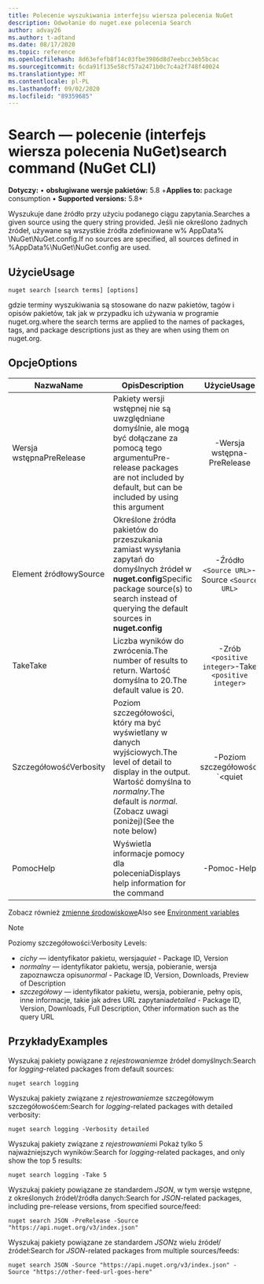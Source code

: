 ```yaml
---
title: Polecenie wyszukiwania interfejsu wiersza polecenia NuGet
description: Odwołanie do nuget.exe polecenia Search
author: advay26
ms.author: t-adtand
ms.date: 08/17/2020
ms.topic: reference
ms.openlocfilehash: 8d63efefb8f14c03fbe3986d8d7eebcc3eb5bcac
ms.sourcegitcommit: 6cda91f135e58cf57a2471b0c7c4a2f748f40024
ms.translationtype: MT
ms.contentlocale: pl-PL
ms.lasthandoff: 09/02/2020
ms.locfileid: "89359685"
---
```

# <a name="search-command-nuget-cli"></a><span data-ttu-id="54b80-103">Search — polecenie (interfejs wiersza polecenia NuGet)</span><span class="sxs-lookup"><span data-stu-id="54b80-103">search command (NuGet CLI)</span></span>

<span data-ttu-id="54b80-104">**Dotyczy:** &bullet; **obsługiwane wersje pakietów:** 5.8 +</span><span class="sxs-lookup"><span data-stu-id="54b80-104">**Applies to:** package consumption &bullet; **Supported versions:** 5.8+</span></span>

<span data-ttu-id="54b80-105">Wyszukuje dane źródło przy użyciu podanego ciągu zapytania.</span><span class="sxs-lookup"><span data-stu-id="54b80-105">Searches a given source using the query string provided.</span></span> <span data-ttu-id="54b80-106">Jeśli nie określono żadnych źródeł, używane są wszystkie źródła zdefiniowane w% AppData% \NuGet\NuGet.config.</span><span class="sxs-lookup"><span data-stu-id="54b80-106">If no sources are specified, all sources defined in %AppData%\NuGet\NuGet.config are used.</span></span>

## <a name="usage"></a><span data-ttu-id="54b80-107">Użycie</span><span class="sxs-lookup"><span data-stu-id="54b80-107">Usage</span></span>

```cli
nuget search [search terms] [options]
```

<span data-ttu-id="54b80-108">gdzie terminy wyszukiwania są stosowane do nazw pakietów, tagów i opisów pakietów, tak jak w przypadku ich używania w programie nuget.org.</span><span class="sxs-lookup"><span data-stu-id="54b80-108">where the search terms are applied to the names of packages, tags, and package descriptions just as they are when using them on nuget.org.</span></span>

## <a name="options"></a><span data-ttu-id="54b80-109">Opcje</span><span class="sxs-lookup"><span data-stu-id="54b80-109">Options</span></span>

| <span data-ttu-id="54b80-110">Nazwa</span><span class="sxs-lookup"><span data-stu-id="54b80-110">Name</span></span> | <span data-ttu-id="54b80-111">Opis</span><span class="sxs-lookup"><span data-stu-id="54b80-111">Description</span></span> | <span data-ttu-id="54b80-112">Użycie</span><span class="sxs-lookup"><span data-stu-id="54b80-112">Usage</span></span> |
| ---  |     ---     |  :-:  |
| <span data-ttu-id="54b80-113">Wersja wstępna</span><span class="sxs-lookup"><span data-stu-id="54b80-113">PreRelease</span></span> | <span data-ttu-id="54b80-114">Pakiety wersji wstępnej nie są uwzględniane domyślnie, ale mogą być dołączane za pomocą tego argumentu</span><span class="sxs-lookup"><span data-stu-id="54b80-114">Pre-release packages are not included by default, but can be included by using this argument</span></span> | <span data-ttu-id="54b80-115">-Wersja wstępna</span><span class="sxs-lookup"><span data-stu-id="54b80-115">-PreRelease</span></span> |
| <span data-ttu-id="54b80-116">Element źródłowy</span><span class="sxs-lookup"><span data-stu-id="54b80-116">Source</span></span> | <span data-ttu-id="54b80-117">Określone źródła pakietów do przeszukania zamiast wysyłania zapytań do domyślnych źródeł w __nuget.config__</span><span class="sxs-lookup"><span data-stu-id="54b80-117">Specific package source(s) to search instead of querying the default sources in __nuget.config__</span></span> | <span data-ttu-id="54b80-118">-Źródło `<Source URL>`</span><span class="sxs-lookup"><span data-stu-id="54b80-118">-Source `<Source URL>`</span></span>|
| <span data-ttu-id="54b80-119">Take</span><span class="sxs-lookup"><span data-stu-id="54b80-119">Take</span></span> | <span data-ttu-id="54b80-120">Liczba wyników do zwrócenia.</span><span class="sxs-lookup"><span data-stu-id="54b80-120">The number of results to return.</span></span> <span data-ttu-id="54b80-121">Wartość domyślna to 20.</span><span class="sxs-lookup"><span data-stu-id="54b80-121">The default value is 20.</span></span> | <span data-ttu-id="54b80-122">-Zrób `<positive integer>`</span><span class="sxs-lookup"><span data-stu-id="54b80-122">-Take `<positive integer>`</span></span> |
| <span data-ttu-id="54b80-123">Szczegółowość</span><span class="sxs-lookup"><span data-stu-id="54b80-123">Verbosity</span></span> | <span data-ttu-id="54b80-124">Poziom szczegółowości, który ma być wyświetlany w danych wyjściowych.</span><span class="sxs-lookup"><span data-stu-id="54b80-124">The level of detail to display in the output.</span></span> <span data-ttu-id="54b80-125">Wartość domyślna to _normalny_.</span><span class="sxs-lookup"><span data-stu-id="54b80-125">The default is _normal_.</span></span> <span data-ttu-id="54b80-126">(Zobacz uwagi poniżej)</span><span class="sxs-lookup"><span data-stu-id="54b80-126">(See the note below)</span></span>  | <span data-ttu-id="54b80-127">-Poziom szczegółowości `<quiet|normal|detailed>`</span><span class="sxs-lookup"><span data-stu-id="54b80-127">-Verbosity `<quiet|normal|detailed>`</span></span> |
| <span data-ttu-id="54b80-128">Pomoc</span><span class="sxs-lookup"><span data-stu-id="54b80-128">Help</span></span> | <span data-ttu-id="54b80-129">Wyświetla informacje pomocy dla polecenia</span><span class="sxs-lookup"><span data-stu-id="54b80-129">Displays help information for the command</span></span> | <span data-ttu-id="54b80-130">-Pomoc</span><span class="sxs-lookup"><span data-stu-id="54b80-130">-Help</span></span> |

<span data-ttu-id="54b80-131">Zobacz również [zmienne środowiskowe](cli-ref-environment-variables.md)</span><span class="sxs-lookup"><span data-stu-id="54b80-131">Also see [Environment variables](cli-ref-environment-variables.md)</span></span>

> [!NOTE] 
> <span data-ttu-id="54b80-132">Poziomy szczegółowości:</span><span class="sxs-lookup"><span data-stu-id="54b80-132">Verbosity Levels:</span></span>
> * <span data-ttu-id="54b80-133">_cichy_ — identyfikator pakietu, wersja</span><span class="sxs-lookup"><span data-stu-id="54b80-133">_quiet_ - Package ID, Version</span></span>
> * <span data-ttu-id="54b80-134">_normalny_ — identyfikator pakietu, wersja, pobieranie, wersja zapoznawcza opisu</span><span class="sxs-lookup"><span data-stu-id="54b80-134">_normal_ - Package ID, Version, Downloads, Preview of Description</span></span>
> * <span data-ttu-id="54b80-135">_szczegółowy_ — identyfikator pakietu, wersja, pobieranie, pełny opis, inne informacje, takie jak adres URL zapytania</span><span class="sxs-lookup"><span data-stu-id="54b80-135">_detailed_ - Package ID, Version, Downloads, Full Description, Other information such as the query URL</span></span>

## <a name="examples"></a><span data-ttu-id="54b80-136">Przykłady</span><span class="sxs-lookup"><span data-stu-id="54b80-136">Examples</span></span>

<span data-ttu-id="54b80-137">Wyszukaj pakiety powiązane z *rejestrowaniem*ze źródeł domyślnych:</span><span class="sxs-lookup"><span data-stu-id="54b80-137">Search for *logging*-related packages from default sources:</span></span>
```
nuget search logging
```
<span data-ttu-id="54b80-138">Wyszukaj pakiety związane z *rejestrowaniem*ze szczegółowym szczegółowośćem:</span><span class="sxs-lookup"><span data-stu-id="54b80-138">Search for *logging*-related packages with detailed verbosity:</span></span>
```
nuget search logging -Verbosity detailed
```
<span data-ttu-id="54b80-139">Wyszukaj pakiety związane z *rejestrowaniem*i Pokaż tylko 5 najważniejszych wyników:</span><span class="sxs-lookup"><span data-stu-id="54b80-139">Search for *logging*-related packages, and only show the top 5 results:</span></span>
```
nuget search logging -Take 5
```
<span data-ttu-id="54b80-140">Wyszukaj pakiety powiązane ze standardem *JSON*, w tym wersje wstępne, z określonych źródeł/źródła danych:</span><span class="sxs-lookup"><span data-stu-id="54b80-140">Search for *JSON*-related packages, including pre-release versions, from specified source/feed:</span></span>
```
nuget search JSON -PreRelease -Source "https://api.nuget.org/v3/index.json"
```
<span data-ttu-id="54b80-141">Wyszukaj pakiety powiązane ze standardem *JSON*z wielu źródeł/źródeł:</span><span class="sxs-lookup"><span data-stu-id="54b80-141">Search for *JSON*-related packages from multiple sources/feeds:</span></span>
```
nuget search JSON -Source "https://api.nuget.org/v3/index.json" -Source "https://other-feed-url-goes-here"
```
